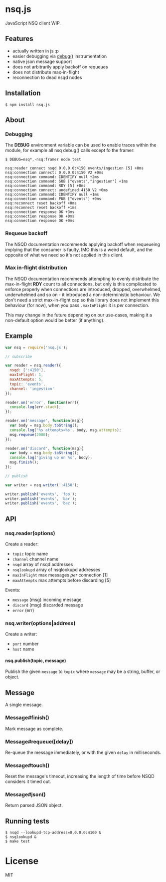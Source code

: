 # nsq.js

  JavaScript NSQ client WIP.

## Features

  - actually written in js :p
  - easier debugging via [debug()](https://github.com/visionmedia/debug) instrumentation
  - native json message support
  - does not arbitrarily apply backoff on requeues
  - does not distribute max-in-flight
  - reconnection to dead nsqd nodes

## Installation

```
$ npm install nsq.js
```

## About

### Debugging

  The __DEBUG__ environment variable can be used to enable
  traces within the module, for example all nsq debug() calls
  except fo the framer:

```
$ DEBUG=nsq*,-nsq:framer node test

nsq:reader connect nsqd 0.0.0.0:4150 events/ingestion [5] +0ms
nsq:connection connect: 0.0.0.0:4150 V2 +0ms
nsq:connection command: IDENTIFY null +2ms
nsq:connection command: SUB ["events","ingestion"] +1ms
nsq:connection command: RDY [5] +0ms
nsq:connection connect: undefined:4150 V2 +0ms
nsq:connection command: IDENTIFY null +1ms
nsq:connection command: PUB ["events"] +0ms
nsq:reconnect reset backoff +0ms
nsq:reconnect reset backoff +1ms
nsq:connection response OK +3ms
nsq:connection response OK +0ms
nsq:connection response OK +0ms
```

### Requeue backoff

  The NSQD documentation recommends applying
  backoff when requeueing implying that the
  consumer is faulty, IMO this is a weird default,
  and the opposite of what we need so it's not applied in
  this client.

### Max in-flight distribution

  The NSQD documentation recommends attempting to
  evenly distribute the max-in-flight __RDY__ count
  to all connections, but only is this complicated to
  enforce properly when connections are introduced, dropped,
  overwhelmed, underwhelmed and so on - it introduced a
  non-deterministic behaviour. We don't need a strict
  max-in-flight cap so this library does not implement this
  behaviour (for now), when you pass `.maxInFlight` it is _per_ connection.

  This may change in the future depending on our use-cases, making it a non-default
  option would be better (if anything).

## Example

```js
var nsq = require('nsq.js');

// subscribe

var reader = nsq.reader({
  nsqd: [':4150'],
  maxInFlight: 1,
  maxAttempts: 5,
  topic: 'events',
  channel: 'ingestion'
});

reader.on('error', function(err){
  console.log(err.stack);
});

reader.on('message', function(msg){
  var body = msg.body.toString();
  console.log('%s attempts=%s', body, msg.attempts);
  msg.requeue(2000);
});

reader.on('discard', function(msg){
  var body = msg.body.toString();
  console.log('giving up on %s', body);
  msg.finish();
});

// publish

var writer = nsq.writer(':4150');

writer.publish('events', 'foo');
writer.publish('events', 'bar');
writer.publish('events', 'baz');
```

## API

### nsq.reader(options)

  Create a reader:

- `topic` topic name
- `channel` channel name
- `nsqd` array of nsqd addresses
- `nsqlookupd` array of nsqlookupd addresses
- `maxInFlight` max messages _per_ connection [1]
- `maxAttempts` max attempts before discarding [5]

Events:

- `message` (msg) incoming message
- `discard` (msg) discarded message
- `error` (err)

### nsq.writer(options|address)

  Create a writer:

 - `port` number
 - `host` name

#### nsq.publish(topic, message)

 Publish the given `message` to `topic` where `message`
 may be a string, buffer, or object.

## Message

 A single message.

### Message#finish()

  Mark message as complete.

### Message#requeue([delay])

  Re-queue the message immediately, or with the
  given `delay` in milliseconds.

### Message#touch()

  Reset the message's timeout, increasing the length
  of time before NSQD considers it timed out.

### Message#json()

  Return parsed JSON object.

## Running tests

```
$ nsqd --lookupd-tcp-address=0.0.0.0:4160 &
$ nsqlookupd &
$ make test
```

# License

  MIT
